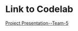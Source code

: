 # Link to Codelab
[Project Presentation--Team-5](https://codelabs-preview.appspot.com/?file_id=1VhArEUnbIVePX4vqnV2GWNZWQCciE-LuRS6kvWvZwvY#0)